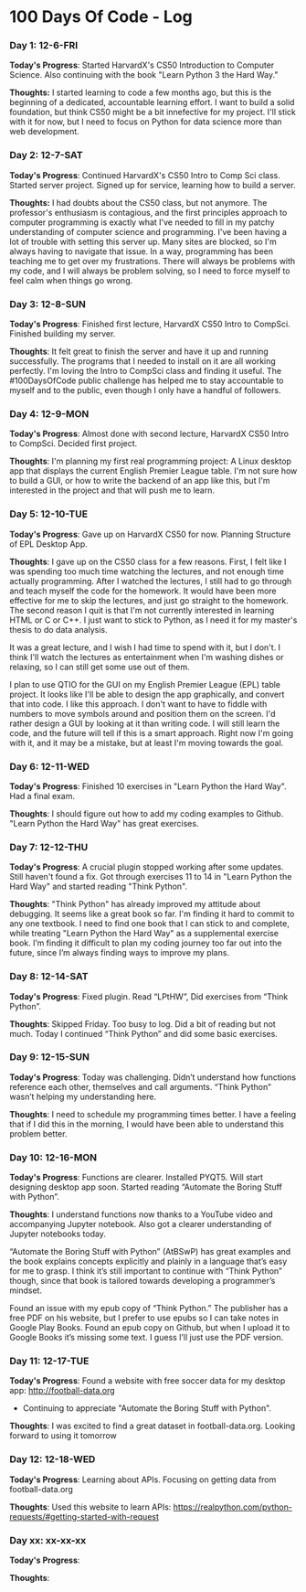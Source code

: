 # 100 Days Of Code - Log

### Day 1: 12-6-FRI

**Today's Progress**: Started HarvardX's CS50 Introduction to Computer Science. Also continuing with the book "Learn Python 3 the Hard Way." 

**Thoughts:** I started learning to code a few months ago, but this is the beginning of a dedicated, accountable learning effort. I want to build a solid foundation, but think CS50 might be a bit innefective for my project. I'll stick with it for now, but I need to focus on Python for data science more than web development. 

### Day 2: 12-7-SAT

**Today's Progress**: Continued HarvardX's CS50 Intro to Comp Sci class. Started server project. Signed up for service, learning how to build a server.

**Thoughts:** I had doubts about the CS50 class, but not anymore. The professor's enthusiasm is contagious, and the first principles approach to computer programming is exactly what I've needed to fill in my patchy understanding of computer science and programming. I've been having a lot of trouble with setting this server up. Many sites are blocked, so I'm always having to navigate that issue. In a way, programming has been teaching me to get over my frustrations. There will always be problems with my code, and I will always be problem solving, so I need to force myself to feel calm when things go wrong.

### Day 3: 12-8-SUN 

**Today's Progress**: Finished first lecture, HarvardX CS50 Intro to CompSci. Finished building my server.

**Thoughts**: It felt great to finish the server and have it up and running successfully. The programs that I needed to install on it are all working perfectly. I'm loving the Intro to CompSci class and finding it useful. The #100DaysOfCode public challenge has helped me to stay accountable to myself and to the public, even though I only have a handful of followers. 

### Day 4: 12-9-MON 

**Today's Progress**: Almost done with second lecture, HarvardX CS50 Intro to CompSci. Decided first project.

**Thoughts**: I'm planning my first real programming project: A Linux desktop app that displays the current English Premier League table. I'm not sure how to build a GUI, or how to write the backend of an app like this, but I'm interested in the project and that will push me to learn.

### Day 5: 12-10-TUE 

**Today's Progress**: Gave up on HarvardX CS50 for now. Planning Structure of EPL Desktop App.

**Thoughts**: I gave up on the CS50 class for a few reasons. First, I felt like I was spending too much time watching the lectures, and not enough time actually programming. After I watched the lectures, I still had to go through and teach myself the code for the homework. It would have been more effective for me to skip the lectures, and just go straight to the homework. The second reason I quit is that I'm not currently interested in learning HTML or C or C++. I just want to stick to Python, as I need it for my master's thesis to do data analysis. 

It was a great lecture, and I wish I had time to spend with it, but I don't. I think I'll watch the lectures as entertainment when I'm washing dishes or relaxing, so I can still get some use out of them. 

I plan to use QTIO for the GUI on my English Premier League (EPL) table project. It looks like I'll be able to design the app graphically, and convert that into code. I like this approach. I don't want to have to fiddle with numbers to move symbols around and position them on the screen. I'd rather design a GUI by looking at it than writing code. I will still learn the code, and the future will tell if this is a smart approach. Right now I'm going with it, and it may be a mistake, but at least I'm moving towards the goal.

### Day 6: 12-11-WED 

**Today's Progress**: Finished 10 exercises in "Learn Python the Hard Way". Had a final exam.

**Thoughts**: I should figure out how to add my coding examples to Github. "Learn Python the Hard Way" has great exercises.

### Day 7: 12-12-THU 

**Today's Progress**: A crucial plugin stopped working after some updates. Still haven't found a fix. Got through exercises 11 to 14 in "Learn Python the Hard Way" and started reading "Think Python". 

**Thoughts**: "Think Python" has already improved my attitude about debugging. It seems like a great book so far. I'm finding it hard to commit to any one textbook. I need to find one book that I can stick to and complete, while treating "Learn Python the Hard Way" as a supplemental exercise book. I’m finding it difficult to plan my coding journey too far out into the future, since I’m always finding ways to improve my plans.

### Day 8: 12-14-SAT 

**Today's Progress**:  Fixed plugin. Read “LPtHW”, Did exercises from “Think Python”.

**Thoughts**: Skipped Friday. Too busy to log. Did a bit of reading but not much. Today I continued “Think Python” and did some basic exercises.

### Day 9: 12-15-SUN 

**Today's Progress**: Today was challenging. Didn’t understand how functions reference each other, themselves and call arguments. “Think Python” wasn’t helping my understanding here.

**Thoughts**: I need to schedule my programming times better. I have a feeling that if I did this in the morning, I would have been able to understand this problem better.

### Day 10: 12-16-MON 

**Today's Progress**: Functions are clearer. Installed PYQT5. Will start designing desktop app soon. Started reading “Automate the Boring Stuff with Python”.

**Thoughts**: I understand functions now thanks to a YouTube video and accompanying Jupyter notebook. Also got a clearer understanding of Jupyter notebooks today.   

“Automate the Boring Stuff with Python” (AtBSwP) has great examples and the book explains concepts explicitly and plainly in a language that’s easy for me to grasp. I think it’s still important to continue with “Think Python” though, since that book is tailored towards developing a programmer’s mindset.

Found an issue with my epub copy of “Think Python.” The publisher has a free PDF on his website, but I prefer to use epubs so I can take notes in Google Play Books. Found an epub copy on Github, but when I upload it to Google Books it’s missing some text. I guess I’ll just use the PDF version. 

### Day 11: 12-17-TUE 

**Today's Progress**: Found a website with free soccer data for my desktop app: http://football-data.org
- Continuing to appreciate "Automate the Boring Stuff with Python".

**Thoughts**: I was excited to find a great dataset in football-data.org. Looking forward to using it tomorrow

### Day 12: 12-18-WED 

**Today's Progress**: Learning about APIs. Focusing on getting data from football-data.org

**Thoughts**: Used this website to learn APIs: https://realpython.com/python-requests/#getting-started-with-request


### Day xx: xx-xx-xx 

**Today's Progress**: 

**Thoughts**:
